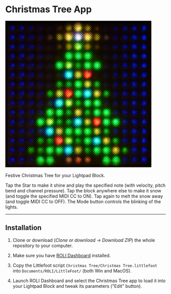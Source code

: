# Christmas Tree App

![Christmas Tree](screenshot01.png)

Festive Christmas Tree for your Lightpad Block.

Tap the Star to make it shine and play the specified note (with velocity, pitch bend and channel pressure).
Tap the block anywhere else to make it snow (and toggle the specified MIDI CC to ON).
Tap again to melt the snow away (and toggle MIDI CC to OFF).
The Mode button controls the blinking of the lights.

---

## Installation

1. Clone or download (*Clone or download -> Download ZIP*) the whole repository to your computer.

2. Make sure you have [ROLI Dashboard](https://roli.com/products/software/blocks-dashboard) installed.

3. Copy the Littlefoot script `Christmas Tree/Christmas Tree.littlefoot`  into `Documents/ROLI/LittleFoot/` (both Win and MacOS).

4. Launch ROLI Dashboard and select the Christmas Tree app to load it into your Lightpad Block and tweak its parameters ("Edit" button).
